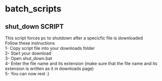 # batch_scripts

## shut_down SCRIPT
This script forces pc to shutdown after a specicfic file is downloaded\
Follow these instructions\
1- Copy script file into your downloads folder\
2- Start your download\
3- Open shut_down.bat\
4- Enter the file name and its extension (make sure that the file name and its extension is written as it in downloads page)\
5- You can now rest :)
